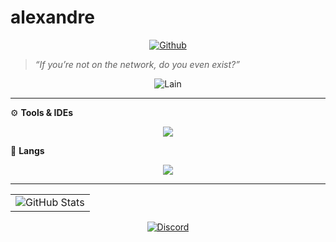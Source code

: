 <h1> alexandre </h1>

<p align="center">
    <a href="https://github.com/bytesrandomly">
    <img src="https://img.shields.io/static/v1?label=Overview&message=randombytes&color=1f1f1f&style=for-the-badge&logo=GitHub" alt="Github">
  </a>
</p>

> _“If you’re not on the network, do you even exist?”_

<p align="center">
  <img src="https://i.pinimg.com/736x/7b/f7/4b/7bf74b0e8267d4f42e4ccd30b641961b.jpg" alt="Lain"/>
</p>

---

⚙️ <strong>Tools & IDEs</strong>

<p align="center">
  <a href="https://github.com/bytesrandomly">
    <img src="https://skillicons.dev/icons?i=idea,vscode" />
  </a>
</p>

🧠 <strong>Langs</strong>

<p align="center">
    <a href="https://github.com/bytesrandomly">
    <img src="https://skillicons.dev/icons?i=js,java&theme=light" />
  </a>
</p>

---

<table align="center" cellpadding="0" cellspacing="10">
  <tr>
    <td>
      <img
        src="https://github-readme-stats.vercel.app/api?username=bytesrandomly&theme=dark&hide_border=false&include_all_commits=true"
        alt="GitHub Stats"
      />
    </td>
  </tr>
</table>

<p align="center">
    <a href="https://github.com/bytesrandomly">
    <img src="https://img.shields.io/static/v1?label=Overview&message=randombytes.&color=1f1f1f&style=for-the-badge&logo=Discord" alt="Discord">
  </a>
</p>




